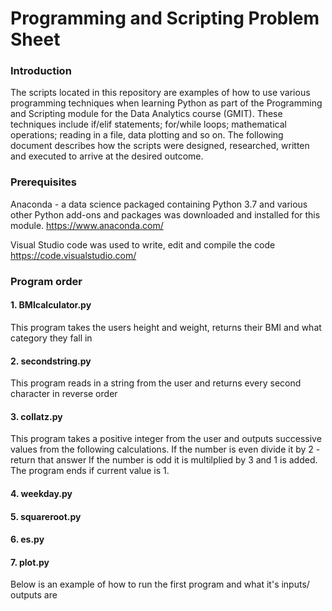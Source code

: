 # Programming and Scripting Problem Sheet


### Introduction
The scripts located in this repository are examples of how to use various programming techniques when learning Python as part of the Programming and Scripting module for the Data Analytics course (GMIT). These techniques include if/elif statements; for/while loops; mathematical operations; reading in a file, data plotting and so on. The following document describes how the scripts were designed, researched, written and executed to arrive at the desired outcome. 


### Prerequisites
Anaconda - a data science packaged containing Python 3.7 and various other Python add-ons and packages was downloaded and installed for this module.
https://www.anaconda.com/

Visual Studio code was used to write, edit and compile the code 
https://code.visualstudio.com/


### Program order
#### 1. BMIcalculator.py
This program takes the users height and weight, returns their BMI and what category they fall in

#### 2. secondstring.py
This program reads in a string from the user and returns every second character in reverse order

#### 3. collatz.py
This program takes a positive integer from the user and outputs successive values from the following calculations.
If the number is even divide it by 2 - return that answer
If the number is odd it is multilplied by 3 and 1 is added. 
The program ends if current value is 1.

#### 4. weekday.py
#### 5. squareroot.py
#### 6. es.py
#### 7. plot.py

Below is an example of how to run the first program and what it's inputs/ outputs are

